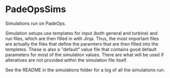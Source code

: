 # PadeOpsSims

Simulations run on PadeOps.

Simulation setups use templates for input (both general and turbine) and run files, which are then filled in with Jinja. Thus, the most important files are actually the files that define the paramters that are then filled into the templetes. These is also a "default" value file that contains good default parameters for most of the simulation values. There are what will be used if alteratives are not provided within the simulation file itself.

See the README in the simulations folder for a log of all the simulations run. 


